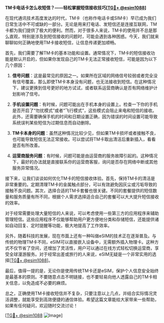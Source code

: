 **TM卡电话卡怎么收短信？——轻松掌握短信接收技巧[[TG💪+ @esim1088](https://t.me/s/esim1088)]**

在现代通讯技术高度发达的时代，TM卡（也称作电话卡或SIM卡）早已成为我们日常生活中不可或缺的一部分。无论是用来打电话、发短信还是连接互联网，TM卡都为我们提供了极大的便利。然而，对于很多人来说，TM卡的使用并不总是那么直观，特别是涉及到短信接收的问题时，可能会遇到各种困惑。今天，我们就来聊聊如何正确地使用TM卡接收短信，让信息传递更加顺畅。

首先，我们需要了解TM卡的基本功能和设置。通常情况下，TM卡的短信接收功能是默认开启的，但如果你发现自己的TM卡无法正常接收短信，可能是因为以下几个原因：

1. **信号问题**：这是最常见的原因之一。如果所在区域的网络信号较弱或者完全没有信号覆盖，那么即使TM卡本身没有问题，也无法接收到短信。在这种情况下，建议更换到信号更好的地方试试，或者联系运营商确认是否有网络维护计划影响了信号。

2. **手机设置问题**：有时候，问题可能出在手机本身的设置上。检查一下你的手机是否开启了“勿扰模式”或者“飞行模式”，这些模式会阻止来电和短信的接收。此外，还需要确保手机的时间和日期设置正确，因为错误的时间设置可能导致系统误判某些短信为过期信息而自动删除。

3. **TM卡本身的问题**：虽然这种情况比较少见，但如果TM卡损坏或者接触不良，也可能导致短信无法正常接收。可以尝试将TM卡取出清洁后重新插入，看看是否有所改善。

4. **运营商服务问题**：有时候，问题可能是由运营商的服务故障引起的。这种情况下，最好的办法就是直接联系你的运营商客服，询问是否存在网络中断或其他服务异常情况。

接下来，让我们谈谈如何优化TM卡的短信接收体验。首先，保持TM卡的清洁是非常重要的。定期清理TM卡的金属触点部分，可以有效避免因灰尘或污垢导致的接触不良问题。其次，选择合适的TM卡套餐也很关键。不同的套餐提供的短信数量和服务质量有所不同，根据个人需求选择适合自己的套餐可以大大提升短信接收的效率。

对于经常需要处理大量短信的人来说，可以考虑使用一些第三方的应用程序来辅助管理短信。这些应用程序不仅能够帮助用户更方便地分类和存储短信，还能提供诸如自动回复、定时提醒等功能，极大地提高了工作效率。

另外，随着科技的发展，现在市面上还有一种叫做eSIM的技术正在逐渐普及。与传统的物理TM卡不同，eSIM可以直接嵌入设备中，无需额外插入物理卡。这种方式不仅节省了空间，还增加了灵活性，用户可以通过在线方式轻松切换运营商，享受全球漫游服务。对于经常出差或旅行的人来说，eSIM无疑是一个非常实用的选择[[TG💪+ @esim1088](https://t.me/s/esim1088)]。

最后，值得一提的是，无论你是使用传统TM卡还是eSIM，保护个人信息安全始终是最基本的原则。不要随意点击不明链接，也不要轻易向他人透露自己的TM卡相关信息，以免造成不必要的麻烦。

总之，正确使用TM卡接收短信并不复杂，只要注意以上几点，并结合实际情况灵活调整，就能享受到高效便捷的通信体验。希望这篇文章能给大家带来一些帮助，如果有任何疑问，欢迎随时交流讨论！

[[TG💪+ @esim1088](https://t.me/s/esim1088) ![Image](https://i.postimg.cc/4NQfJmqS/Snipaste-2025-05-13-00-14-12.png)]